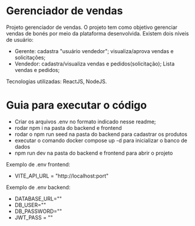 # Gerenciador de vendas

Projeto gerenciador de vendas. O projeto tem como objetivo gerenciar vendas de bonés por meio da plataforma desenvolvida. Existem dois níveis de usuário:
- Gerente: cadastra "usuário vendedor"; visualiza/aprova vendas e solicitações;
- Vendedor: cadastra/visualiza vendas e pedidos(solicitação); Lista vendas e pedidos;

Tecnologias utilizadas: ReactJS, NodeJS.

# Guia para executar o código
- Criar os arquivos .env no formato indicado nesse readme;
- rodar npm i na pasta do backend e frontend
- rodar o npm run seed na pasta do backend para cadastrar os produtos
- executar o comando docker compose up -d para inicializar o banco de dados
- npm run dev na pasta do backend e frontend para abrir o projeto

Exemplo de .env frontend:
- VITE_API_URL =  "http://localhost:port"

Exemplo de .env backend:
- DATABASE_URL=""
- DB_USER=""
- DB_PASSWORD=""
- JWT_PASS = "" 

